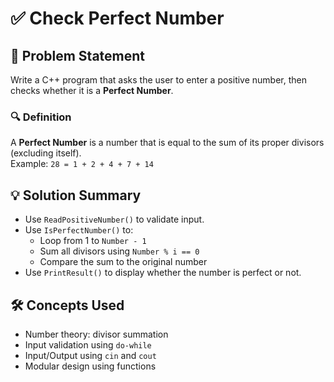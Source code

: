 # ✅ Check Perfect Number

## 🧩 Problem Statement
Write a C++ program that asks the user to enter a positive number, then checks whether it is a **Perfect Number**.

### 🔍 Definition
A **Perfect Number** is a number that is equal to the sum of its proper divisors (excluding itself).  
Example: `28 = 1 + 2 + 4 + 7 + 14`

## 💡 Solution Summary
- Use `ReadPositiveNumber()` to validate input.
- Use `IsPerfectNumber()` to:
  - Loop from 1 to `Number - 1`
  - Sum all divisors using `Number % i == 0`
  - Compare the sum to the original number
- Use `PrintResult()` to display whether the number is perfect or not.

## 🛠️ Concepts Used
- Number theory: divisor summation
- Input validation using `do-while`
- Input/Output using `cin` and `cout`
- Modular design using functions

